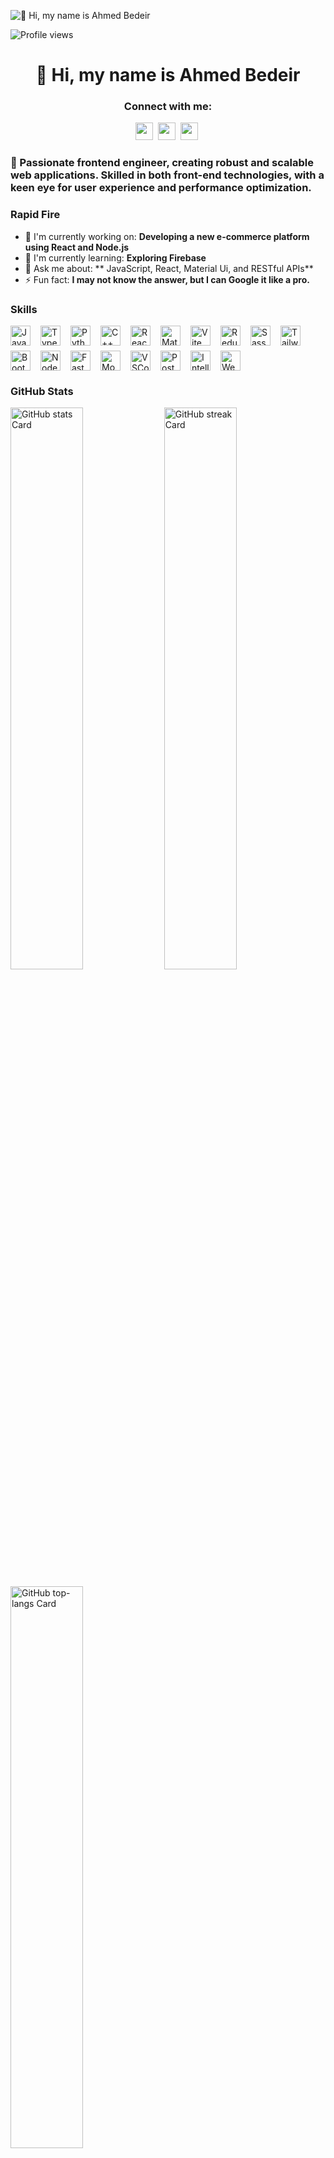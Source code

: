 ![👋 Hi, my name is Ahmed Bedeir](https://images-wixmp-ed30a86b8c4ca887773594c2.wixmp.com/f/c83c004e-1370-4756-88e5-4071de797088/dgdq8br-09cc7ad6-a021-47a5-b0e0-917b12b0f7a7.gif?token=eyJ0eXAiOiJKV1QiLCJhbGciOiJIUzI1NiJ9.eyJzdWIiOiJ1cm46YXBwOjdlMGQxODg5ODIyNjQzNzNhNWYwZDQxNWVhMGQyNmUwIiwiaXNzIjoidXJuOmFwcDo3ZTBkMTg4OTgyMjY0MzczYTVmMGQ0MTVlYTBkMjZlMCIsIm9iaiI6W1t7InBhdGgiOiJcL2ZcL2M4M2MwMDRlLTEzNzAtNDc1Ni04OGU1LTQwNzFkZTc5NzA4OFwvZGdkcThici0wOWNjN2FkNi1hMDIxLTQ3YTUtYjBlMC05MTdiMTJiMGY3YTcuZ2lmIn1dXSwiYXVkIjpbInVybjpzZXJ2aWNlOmZpbGUuZG93bmxvYWQiXX0.tqRMtE-b2QiI2nnefNxSDMJvZCcYqFmq2ccg_Xfzqb8)

![Profile views](https://komarev.com/ghpvc/?username=AhmedBedeir&label=Profile%20views&color=0e75b6&style=flat)

<div id="toc">
  <ul align="center" style="list-style: none">
    <summary>
      <h1>
        👋 Hi, my name is Ahmed Bedeir
      </h1>
    </summary>
  </ul>
</div>

**<h3 align="center">Connect with me:</h3>** 
<p align="center"><a href="https://www.linkedin.com/in/ahmed-bedeir" target="_blank"><img src="https://img.shields.io/badge/LinkedIn-0077B5?style=for-the-badge&logo=linkedin&logoColor=white" height="28" style="margin-right: 4px"></a> <a href="https://twitter.com/bedeir0" target="_blank"><img src="https://img.shields.io/badge/Twitter-000000?style=for-the-badge&logo=X&logoColor=white" height="28" style="margin-right: 4px"></a> <a href="https://codeforces.com/profile/Bedeir" target="_blank"><img src="https://img.shields.io/badge/Codeforces-445f9d?style=for-the-badge&logo=Codeforces&logoColor=white" height="28" style="margin-right: 4px"></a></p>

 **<h3 align="left">🚀 Passionate frontend engineer, creating robust and scalable web applications. Skilled in both front-end technologies, with a keen eye for user experience and performance optimization.</h3>**

**<h3 align="left">Rapid Fire</h3>**

- 💼 I'm currently working on: **Developing a new e-commerce platform using React and Node.js**
- 🌱 I'm currently learning: **Exploring Firebase**
- 💬 Ask me about: ** JavaScript, React, Material Ui, and RESTful APIs**
- ⚡ Fun fact: **I may not know the answer, but I can Google it like a pro.**

 **<h3 align="left">Skills</h3>**

<div style="display: flex; flex-wrap: wrap; gap: 8px; justify-content: left;"><img src="https://skillicons.dev/icons?i=javascript" height="32" alt="JavaScript" style="margin-right: 8px"> <img src="https://skillicons.dev/icons?i=typescript" height="32" alt="TypeScript" style="margin-right: 8px"> <img src="https://skillicons.dev/icons?i=python" height="32" alt="Python" style="margin-right: 8px"> <img src="https://skillicons.dev/icons?i=cpp" height="32" alt="C++" style="margin-right: 8px"> <img src="https://skillicons.dev/icons?i=react" height="32" alt="React" style="margin-right: 8px"> <img src="https://skillicons.dev/icons?i=materialui" height="32" alt="Material UI" style="margin-right: 8px"> <img src="https://skillicons.dev/icons?i=vite" height="32" alt="Vite" style="margin-right: 8px"> <img src="https://skillicons.dev/icons?i=redux" height="32" alt="Redux" style="margin-right: 8px"> <img src="https://skillicons.dev/icons?i=sass" height="32" alt="Sass" style="margin-right: 8px"> <img src="https://skillicons.dev/icons?i=tailwind" height="32" alt="Tailwind CSS" style="margin-right: 8px"> <img src="https://skillicons.dev/icons?i=bootstrap" height="32" alt="Bootstrap" style="margin-right: 8px"> <img src="https://skillicons.dev/icons?i=nodejs" height="32" alt="Node.js" style="margin-right: 8px"> <img src="https://skillicons.dev/icons?i=fastapi" height="32" alt="FastAPI" style="margin-right: 8px"> <img src="https://skillicons.dev/icons?i=mongodb" height="32" alt="MongoDB" style="margin-right: 8px"> <img src="https://skillicons.dev/icons?i=vscode" height="32" alt="VSCode" style="margin-right: 8px"> <img src="https://skillicons.dev/icons?i=postman" height="32" alt="Postman" style="margin-right: 8px"> <img src="https://skillicons.dev/icons?i=idea" height="32" alt="Intellij" style="margin-right: 8px"> <img src="https://skillicons.dev/icons?i=webstorm" height="32" alt="WebStorm" style="margin-right: 8px"></div>

 **<h3 align="left">GitHub Stats</h3>**

<p align="left">
  <img width="48%" src="https://github-readme-stats.vercel.app/api?username=AhmedBedeir&theme=react&hide_title=false&hide_rank=false&show_icons=false&include_all_commits=false&count_private=true&line_height=23" alt="GitHub stats Card" />
  <img width="48%" src="https://streak-stats.demolab.com/?user=AhmedBedeir&theme=react&hide_border=false&date_format=M+j%5B%2C+Y%5D&mode=daily&hide_total_contributions=false&hide_current_streak=false&hide_longest_streak=false&card_height=200" alt="GitHub streak Card" />
</p>

<p align="left">
  <img width="48%" src="https://github-readme-stats.vercel.app/api/top-langs?username=AhmedBedeir&theme=react&hide_title=false&layout=compact&langs_count=6&hide_progress=false&card_width=400" alt="GitHub top-langs Card" />
</p>

